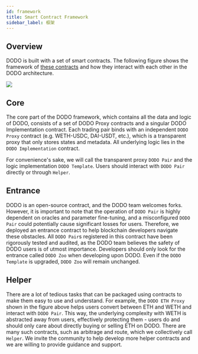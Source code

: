 ```yaml
---
id: framework
title: Smart Contract Framework
sidebar_label: 框架
---
```


## Overview

DODO is built with a set of smart contracts. The following figure shows the framework of [these contracts](https://github.com/DODOEX/dodo-smart-contract) and how they interact with each other in the DODO architecture.

![](https://dodoex.github.io/docs/img/dodo_framework.jpeg)

## Core

The core part of the DODO framework, which contains all the data and logic of DODO, consists of a set of DODO Proxy contracts and a singular DODO Implementation contract. Each trading pair binds with an independent `DODO Proxy` contract (e.g. WETH-USDC, DAI-USDT, etc.), which is a transparent proxy that only stores states and metadata. All underlying logic lies in the `DODO Implementation` contract.

For convenience's sake, we will call the transparent proxy `DODO Pair` and the logic implementation `DODO Template`. Users should interact with `DODO Pair` directly or through `Helper`.

## Entrance

DODO is an open-source contract, and the DODO team welcomes forks. However, it is important to note that the operation of `DODO Pair` is highly dependent on oracles and parameter fine-tuning, and a misconfigured `DODO Pair` could potentially cause significant losses for users. Therefore, we deployed an entrance contract to help blockchain developers navigate these obstacles. All `DODO Pair`s registered in this contract have been rigorously tested and audited, as the DODO team believes the safety of DODO users is of utmost importance. Developers should only look for the entrance called `DODO Zoo` when developing upon DODO. Even if the `DODO Template` is upgraded, `DODO Zoo` will remain unchanged.

## Helper

There are a lot of tedious tasks that can be packaged using contracts to make them easy to use and understand. For example, the `DODO ETH Proxy` shown in the figure above helps users convert between ETH and WETH and interact with `DODO Pair`. This way, the underlying complexity with WETH is abstracted away from users, effectively protecting them - users do and should only care about directly buying or selling ETH on DODO. There are many such contracts, such as arbitrage and route, which we collectively call `Helper`. We invite the community to help develop more helper contracts and we are willing to provide guidance and support.
